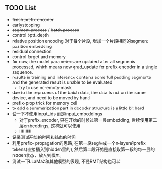 ## TODO List 
* ~~finish prefix encoder~~
* earlystopping
* ~~segment process~~ / ~~batch process~~
* control bptt_depth 
* relative position encoding 对于每个片段, 增加一个片段相同的segment position embedding
* residual connection
* control forget and memory 
* for now, the model parameters are updated after all segments processed, which means now grad_update for prefix-encoder in a single sequence.
* results in training and inference contains some full padding segments
  and the generated result is unable to be evaluated
    * try to use no-emoty-mask 
* due to the reprocess of the batch data, the data is not on the same device, and need to be moved by hand
* prefix-prop trick for memory cell
* to add a summarization part in decoder structure is a little bit hard
* 试一下不使用input_ids 而是input_embeddings
  * 对于prefix_encoder, 只在开始的时候过第一层embedding, 后续使用第二层embeddings, 这样就可以使用
  * !!!!!!!!!!
* 记录测试开始的时间和结束的时间
* 利用prefix- propagation的思路, 在第一段seg生成一个n-layer的prefix tokens(直接插入到hidden里的), 然后第二段开始是直接取第一段的每一层的hidden状态，放入到模型。
* 测试一下LLaMa2和其他模型的表现, 不是RMT结构也可以

